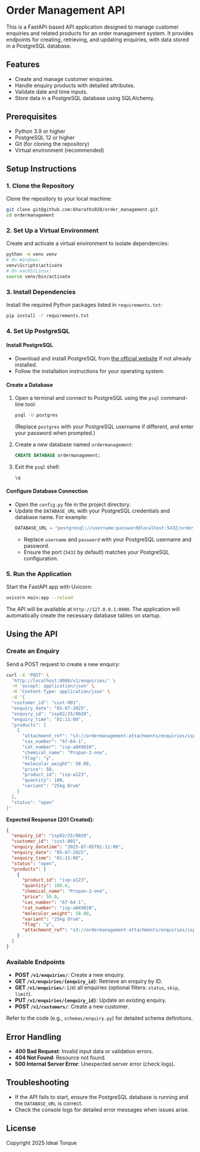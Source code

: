 # Order Management API

This is a FastAPI-based API application designed to manage customer enquiries and related products for an order management system. It provides endpoints for creating, retrieving, and updating enquiries, with data stored in a PostgreSQL database.

## Features
- Create and manage customer enquiries.
- Handle enquiry products with detailed attributes.
- Validate date and time inputs.
- Store data in a PostgreSQL database using SQLAlchemy.

## Prerequisites
- Python 3.9 or higher
- PostgreSQL 12 or higher
- Git (for cloning the repository)
- Virtual environment (recommended)

## Setup Instructions

### 1. Clone the Repository
Clone the repository to your local machine:
```bash
git clone git@github.com:bharaths028/order_management.git
cd ordermanagement
```

### 2. Set Up a Virtual Environment
Create and activate a virtual environment to isolate dependencies:
```bash
python -m venv venv
# On Windows:
venv\Scripts\activate
# On macOS/Linux:
source venv/bin/activate
```

### 3. Install Dependencies
Install the required Python packages listed in `requirements.txt`:
```bash
pip install -r requirements.txt
```

### 4. Set Up PostgreSQL
#### Install PostgreSQL
- Download and install PostgreSQL from [the official website](https://www.postgresql.org/download/) if not already installed.
- Follow the installation instructions for your operating system.

#### Create a Database
1. Open a terminal and connect to PostgreSQL using the `psql` command-line tool:
   ```bash
   psql -U postgres
   ```
   (Replace `postgres` with your PostgreSQL username if different, and enter your password when prompted.)

2. Create a new database named `ordermanagement`:
   ```sql
   CREATE DATABASE ordermanagement;
   ```

3. Exit the `psql` shell:
   ```sql
   \q
   ```

#### Configure Database Connection
- Open the `config.py` file in the project directory.
- Update the `DATABASE_URL` with your PostgreSQL credentials and database name. For example:
  ```python
  DATABASE_URL = "postgresql://username:password@localhost:5432/ordermanagement"
  ```
  - Replace `username` and `password` with your PostgreSQL username and password.
  - Ensure the port (`5432` by default) matches your PostgreSQL configuration.

### 5. Run the Application
Start the FastAPI app with Uvicorn:
```bash
uvicorn main:app --reload
```
The API will be available at `http://127.0.0.1:8000`. The application will automatically create the necessary database tables on startup.

## Using the API

### Create an Enquiry
Send a POST request to create a new enquiry:
```bash
curl -X 'POST' \
  'http://localhost:8000/v1/enquiries/' \
  -H 'accept: application/json' \
  -H 'Content-Type: application/json' \
  -d '{
  "customer_id": "cust-001",
  "enquiry_date": "05-07-2025",
  "enquiry_id": "isp02/25/0020",
  "enquiry_time": "01:11:00",
  "products": [
    {
      "attachment_ref": "s3://ordermanagement-attachments/enquiries/isp02-25-0020/isp-a123-formula.png",
      "cas_number": "67-64-1",
      "cat_number": "isp-a049010",
      "chemical_name": "Propan-2-one",
      "flag": "y",
      "molecular_weight": 58.08,
      "price": 50,
      "product_id": "isp-a123",
      "quantity": 100,
      "variant": "25kg Drum"
    }
  ],
  "status": "open"
}'
```
**Expected Response (201 Created):**
```json
{
  "enquiry_id": "isp02/25/0020",
  "customer_id": "cust-001",
  "enquiry_datetime": "2025-07-05T01:11:00",
  "enquiry_date": "05-07-2025",
  "enquiry_time": "01:11:00",
  "status": "open",
  "products": [
    {
      "product_id": "isp-a123",
      "quantity": 100.0,
      "chemical_name": "Propan-2-one",
      "price": 50.0,
      "cas_number": "67-64-1",
      "cat_number": "isp-a049010",
      "molecular_weight": 58.08,
      "variant": "25kg Drum",
      "flag": "y",
      "attachment_ref": "s3://ordermanagement-attachments/enquiries/isp02-25-0020/isp-a123-formula.png"
    }
  ]
}
```

### Available Endpoints
- **POST `/v1/enquiries/`**: Create a new enquiry.
- **GET `/v1/enquiries/{enquiry_id}`**: Retrieve an enquiry by ID.
- **GET `/v1/enquiries/`**: List all enquiries (optional filters: `status`, `skip`, `limit`).
- **PUT `/v1/enquiries/{enquiry_id}`**: Update an existing enquiry.
- **POST `/v1/customers/`**: Create a new customer.

Refer to the code (e.g., `schemas/enquiry.py`) for detailed schema definitions.

## Error Handling
- **400 Bad Request**: Invalid input data or validation errors.
- **404 Not Found**: Resource not found.
- **500 Internal Server Error**: Unexpected server error (check logs).

## Troubleshooting
- If the API fails to start, ensure the PostgreSQL database is running and the `DATABASE_URL` is correct.
- Check the console logs for detailed error messages when issues arise.

## License
Copyright 2025 Ideal Torque
```
